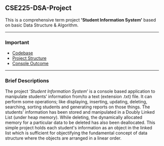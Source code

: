 ## CSE225-DSA-Project

This is a comprehensive term project **'Student Information System'** based on basic Data Structure & Algorithm.


---

### Important
* [Codebase](https://github.com/safayetneyam/CSE225-DSA-Project/blob/main/Codes/student_information_system.cpp) 
* [Project Structure](https://github.com/safayetneyam/CSE225-DSA-Project/blob/main/Others/base_documentation.md)
* [Console Outcome](https://github.com/safayetneyam/CSE225-DSA-Project/tree/main/ConsoleScreenShots) 


---

### Brief Descriptions
The project ‘*Student Information System*’ is a console based application to manipulate students’ information from/to a text (extension .txt) file. It can perform some operations; like displaying, inserting, updating, deleting, searching, sorting students and generating reports on those things. The students' information has been stored and manipulated in a Doubly Linked List (under heap memory). While deleting, the dynamically allocated memory for a particular data to be deleted has also been deallocated. This simple project holds each student's information as an object in the linked list which is sufficient for objectifying the fundamental concept of data structure where the objects are arranged in a linear order.
